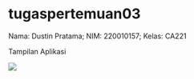 # tugaspertemuan03

Nama: Dustin Pratama; NIM: 220010157; Kelas: CA221

Tampilan Aplikasi

![](Screenshot_1730618330)
